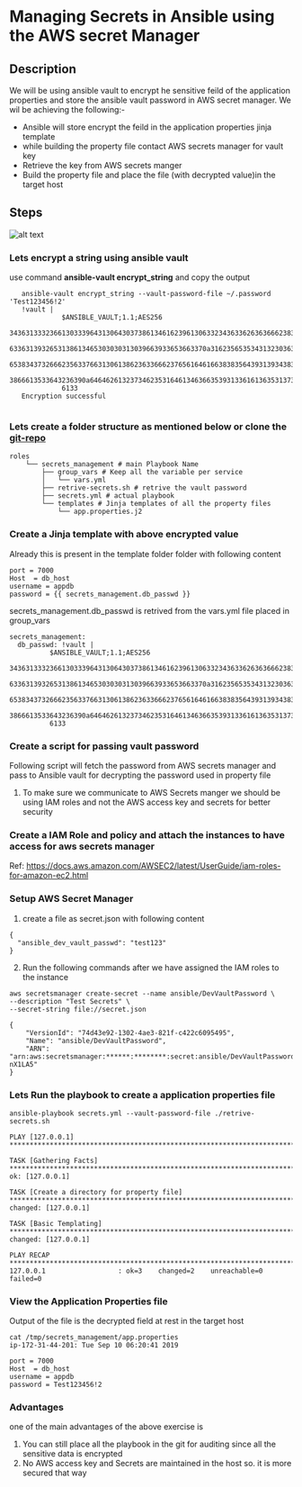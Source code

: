 # Managing Secrets in Ansible using the AWS secret Manager

## Description
We will be using ansible vault to encrypt he sensitive feild of the application properties
and store the ansible vault password in AWS secret manager. 
  We wil be achieving the following:-
  
  * Ansible will store encrypt the feild in the application properties jinja template
  * while building the property file contact AWS secrets manager for vault key
  * Retrieve the key from AWS secrets manger
  * Build the property file and place the file (with decrypted value)in the target host
  
  
 ## Steps
 
 ![alt text](https://raw.githubusercontent.com/dbiswas1/ansible/master/pics/secrets_management.jpg)
 
 ### Lets encrypt a string using ansible vault
 use command  **ansible-vault encrypt_string** and copy the output
```
   ansible-vault encrypt_string --vault-password-file ~/.password 'Test123456!2'
   !vault |
             $ANSIBLE_VAULT;1.1;AES256
             34363133323661303339643130643037386134616239613063323436336263636662383533633337
             6336313932653138613465303030313039663933653663370a316235653534313230363139626332
             65383437326662356337663130613862363366623765616461663838356439313934383261366662
             3866613533643236390a646462613237346235316461346366353931336161363531373532633832
             6133
   Encryption successful
   
```

### Lets create a folder structure as mentioned below or clone the [git-repo](https://github.com/dbiswas1/ansible.git )

```
roles
    └── secrets_management # main Playbook Name
        ├── group_vars # Keep all the variable per service
        │   └── vars.yml
        ├── retrive-secrets.sh # retrive the vault password
        ├── secrets.yml # actual playbook
        └── templates # Jinja templates of all the property files
            └── app.properties.j2
```

### Create a Jinja template with above encrypted value

Already this is present in the template folder folder with following content

```
port = 7000
Host  = db_host
username = appdb
password = {{ secrets_management.db_passwd }}
```

secrets_management.db_passwd is retrived from the vars.yml file placed in group_vars

```
secrets_management:
  db_passwd: !vault |
          $ANSIBLE_VAULT;1.1;AES256
          34363133323661303339643130643037386134616239613063323436336263636662383533633337
          6336313932653138613465303030313039663933653663370a316235653534313230363139626332
          65383437326662356337663130613862363366623765616461663838356439313934383261366662
          3866613533643236390a646462613237346235316461346366353931336161363531373532633832
          6133
```

### Create a script for passing vault password
Following script will fetch the password from AWS secrets manager and pass to Ansible vault for
decrypting the password used in property file

1) To make sure we communicate to AWS Secrets manger we should be using IAM roles 
and not the AWS access key and secrets for better security

### Create a IAM Role and policy and attach the instances to have access for aws secrets manager

Ref: https://docs.aws.amazon.com/AWSEC2/latest/UserGuide/iam-roles-for-amazon-ec2.html

### Setup AWS Secret Manager
1) create a file as secret.json with following content

```
{
  "ansible_dev_vault_passwd": "test123"
}
```

2) Run the following commands after we have assigned the IAM roles to the instance 

```
aws secretsmanager create-secret --name ansible/DevVaultPassword \
--description "Test Secrets" \
--secret-string file://secret.json

{
    "VersionId": "74d43e92-1302-4ae3-821f-c422c6095495",
    "Name": "ansible/DevVaultPassword",
    "ARN": "arn:aws:secretsmanager:******:********:secret:ansible/DevVaultPassword-nX1LA5"
}
```

### Lets Run the playbook to create a application properties file

```
ansible-playbook secrets.yml --vault-password-file ./retrive-secrets.sh

PLAY [127.0.0.1] ***************************************************************************************************************************************************************************************************************************

TASK [Gathering Facts] *********************************************************************************************************************************************************************************************************************
ok: [127.0.0.1]

TASK [Create a directory for property file] ************************************************************************************************************************************************************************************************
changed: [127.0.0.1]

TASK [Basic Templating] ********************************************************************************************************************************************************************************************************************
changed: [127.0.0.1]

PLAY RECAP *********************************************************************************************************************************************************************************************************************************
127.0.0.1                  : ok=3    changed=2    unreachable=0    failed=0

```

### View the Application Properties file

Output of the file is the decrypted field at rest in the target host

```
cat /tmp/secrets_management/app.properties                                                                                                                                            ip-172-31-44-201: Tue Sep 10 06:20:41 2019

port = 7000
Host  = db_host
username = appdb
password = Test123456!2
```

### Advantages
one of the main advantages of the above exercise is
1) You can still place all the playbook in the git for auditing since all the sensitive data is encrypted
2) No AWS access key and Secrets are maintained in the host so. it is more secured that way